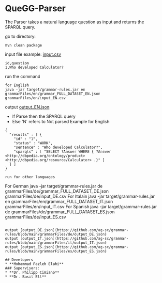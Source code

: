 # QueGG-Parser
The Parser takes a natural language question as input and returns the SPARQL query. 

go to directory: 

````installation
mvn clean package
```` 

input file example: [input.csv](https://github.com/ag-sc/grammar-rules/blob/main/grammarFiles/en/input.csv)
````
id,question
1,Who developed Calculator?
```` 

run the command
````
for English
java -jar target/grammar-rules.jar en grammarFiles/en/grammar_FULL_DATASET_EN.json grammarFiles/en/input_EN.csv
````  

output [output_EN.json](https://github.com/ag-sc/grammar-rules/blob/main/grammarFiles/en/output_EN.json)
- If Parse then the SPARQL query
- Else 'N' refers to Not parsed
Example for English
````
{
  "results" : [ {
    "id" : "1",
    "status" : "WORK",
    "sentence" : "Who developed Calculator?",
    "sparqls" : [ "SELECT ?Answer WHERE { ?Answer <http://dbpedia.org/ontology/product> <http://dbpedia.org/resource/Calculator> .}" ]
  } ]
}

run for other languages
````
For German
java -jar target/grammar-rules.jar de grammarFiles/de/grammar_FULL_DATASET_DE.json grammarFiles/de/input_DE.csv
For Italain
java -jar target/grammar-rules.jar en grammarFiles/en/grammar_FULL_DATASET_IT.json grammarFiles/en/input_IT.csv
For Spanish
java -jar target/grammar-rules.jar de grammarFiles/de/grammar_FULL_DATASET_ES.json grammarFiles/de/input_ES.csv
````  

output [output_DE.json](https://github.com/ag-sc/grammar-rules/blob/main/grammarFiles/de/output_DE.json)
output [output_IT.json](https://github.com/ag-sc/grammar-rules/blob/main/grammarFiles/it/output_IT.json)
output [output_ES.json](https://github.com/ag-sc/grammar-rules/blob/main/grammarFiles/es/output_ES.json)

## Developers
* **Mohammad Fazleh Elahi**
### Supervisors:
* **Dr. Philipp Cimiano**
* **Dr. Basil Ell**










